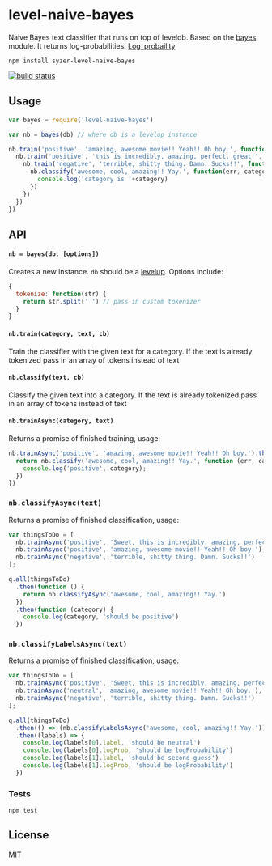 # level-naive-bayes

Naive Bayes text classifier that runs on top of leveldb. Based on the [bayes](https://github.com/ttezel/bayes) module.
It returns log-probabilities.
[Log_probaility](https://en.wikipedia.org/wiki/Log_probability)

```
npm install syzer-level-naive-bayes
```
[![build status](http://img.shields.io/travis/syzer/level-naive-bayes.svg?style=flat)](http://travis-ci.org/syzer/level-naive-bayes)

## Usage

``` js
var bayes = require('level-naive-bayes')

var nb = bayes(db) // where db is a levelup instance

nb.train('positive', 'amazing, awesome movie!! Yeah!! Oh boy.', function() {
  nb.train('positive', 'this is incredibly, amazing, perfect, great!', function() {
    nb.train('negative', 'terrible, shitty thing. Damn. Sucks!!', function() {
      nb.classify('awesome, cool, amazing!! Yay.', function(err, category) {
        console.log('category is '+category)
      })
    })
  })
})
```

## API

#### `nb = bayes(db, [options])`

Creates a new instance. `db` should be a [levelup](https://github.com/rvagg/node-levelup).
Options include:

``` js
{
  tokenize: function(str) {
    return str.split(' ') // pass in custom tokenizer
  }
}
```

#### `nb.train(category, text, cb)`

Train the classifier with the given text for a category.
If the text is already tokenized pass in an array of tokens instead of text

#### `nb.classify(text, cb)`

Classify the given text into a category.
If the text is already tokenized pass in an array of tokens instead of text


#### `nb.trainAsync(category, text)`
Returns a promise of finished training, usage:

``` js
nb.trainAsync('positive', 'amazing, awesome movie!! Yeah!! Oh boy.').then(function () {
  return nb.classify('awesome, cool, amazing!! Yay.', function (err, category) {
    console.log('positive', category);
  })
})
```

### `nb.classifyAsync(text)`
Returns a promise of finished classification, usage:

```js
var thingsToDo = [
  nb.trainAsync('positive', 'Sweet, this is incredibly, amazing, perfect, great!!'),
  nb.trainAsync('positive', 'amazing, awesome movie!! Yeah!! Oh boy.'),
  nb.trainAsync('negative', 'terrible, shitty thing. Damn. Sucks!!')
];

q.all(thingsToDo)
  .then(function () {
    return nb.classifyAsync('awesome, cool, amazing!! Yay.')
  })
  .then(function (category) {
    console.log(category, 'should be positive')
  })
```

### `nb.classifyLabelsAsync(text)`
Returns a promise of finished classification, usage:

```js
var thingsToDo = [
  nb.trainAsync('positive', 'Sweet, this is incredibly, amazing, perfect, great!!'),
  nb.trainAsync('neutral', 'amazing, awesome movie!! Yeah!! Oh boy.'),
  nb.trainAsync('negative', 'terrible, shitty thing. Damn. Sucks!!')
];

q.all(thingsToDo)
  .then(() => (nb.classifyLabelsAsync('awesome, cool, amazing!! Yay.')))
  .then((labels) => {
    console.log(labels[0].label, 'should be neutral') 
    console.log(labels[0].logProb, 'should be logProbability')
    console.log(labels[1].label, 'should be second guess')
    console.log(labels[1].logProb, 'should be logProbability')
  })
```


### Tests
`npm test`

## License

MIT
